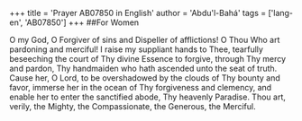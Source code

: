 +++
title = 'Prayer AB07850 in English'
author = 'Abdu'l-Bahá'
tags = ['lang-en', 'AB07850']
+++
##For Women

O my God, O Forgiver of sins and Dispeller of afflictions!  O Thou Who art pardoning and merciful!  I raise my suppliant hands to Thee, tearfully beseeching the court of Thy divine Essence to forgive, through Thy mercy and pardon, Thy handmaiden who hath ascended unto the seat of truth.  Cause her, O Lord, to be overshadowed by the clouds of Thy bounty and favor, immerse her in the ocean of Thy forgiveness and clemency, and enable her to enter the sanctified abode, Thy heavenly Paradise.
Thou art, verily, the Mighty, the Compassionate, the Generous, the Merciful.
